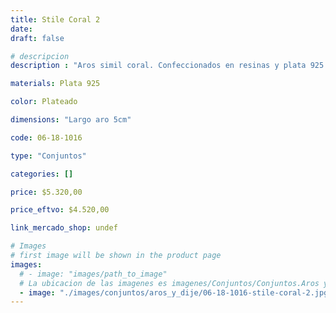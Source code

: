 ```yaml
---
title: Stile Coral 2
date: 
draft: false

# descripcion
description : "Aros simil coral. Confeccionados en resinas y plata 925."

materials: Plata 925

color: Plateado

dimensions: "Largo aro 5cm"

code: 06-18-1016

type: "Conjuntos"

categories: []

price: $5.320,00

price_eftvo: $4.520,00

link_mercado_shop: undef

# Images
# first image will be shown in the product page
images:
  # - image: "images/path_to_image"
  # La ubicacion de las imagenes es imagenes/Conjuntos/Conjuntos.Aros y Dije/06-18-1016-stile-coral-2
  - image: "./images/conjuntos/aros_y_dije/06-18-1016-stile-coral-2.jpg"
---
```

